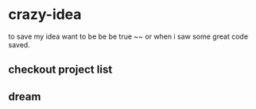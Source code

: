 # crazy-idea
to save my idea want to be be be true ~~ or when i saw some great code saved.

## checkout project list

## dream

